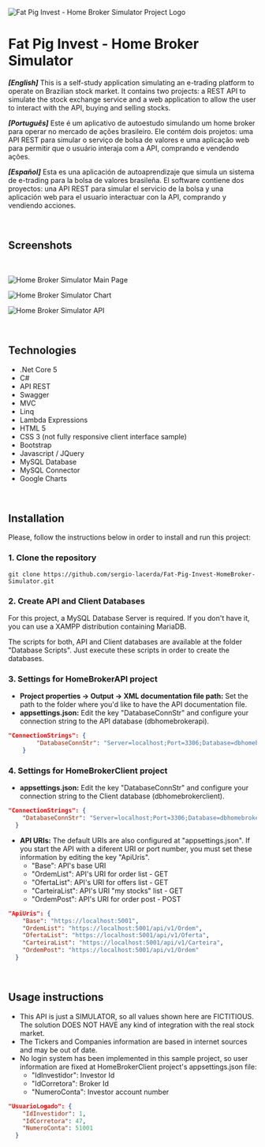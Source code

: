 ![Fat Pig Invest - Home Broker Simulator Project Logo](https://github.com/sergio-lacerda/2022-01-HomeBroker-Simulator/blob/master/Preview/logo.png "Fat Pig Invest - Home Broker Simulator Project Logo")

# Fat Pig Invest - Home Broker Simulator

_**[English]**_ This is a self-study application simulating an e-trading platform to operate on Brazilian stock market. It contains two projects: a REST API to simulate the stock exchange service and a web application to allow the user to interact with the API, buying and selling stocks. 

_**[Português]**_ Este é um aplicativo de autoestudo simulando um home broker para operar no mercado de ações brasileiro. Ele contém dois projetos: uma API REST para simular o serviço de bolsa de valores e uma aplicação web para permitir que o usuário interaja com a API, comprando e vendendo ações. 

_**[Español]**_ Esta es una aplicación de autoaprendizaje que simula un sistema de e-trading para la bolsa de valores brasileña. El software contiene dos proyectos: una API REST para simular el servicio de la bolsa y una aplicación web para el usuario interactuar con la API, comprando y vendiendo acciones.

<br />

## Screenshots 
<br />

![Home Broker Simulator Main Page](https://github.com/sergio-lacerda/2022-01-HomeBroker-Simulator/blob/master/Preview/index.png "Home Broker Simulator Main Page")

![Home Broker Simulator Chart](https://github.com/sergio-lacerda/2022-01-HomeBroker-Simulator/blob/master/Preview/grafico.png "Home Broker Simulator Chart")

![Home Broker Simulator API](https://github.com/sergio-lacerda/2022-01-HomeBroker-Simulator/blob/master/Preview/Swagger.png "Home Broker Simulator API")

<br />

## Technologies 

- .Net Core 5
- C#
- API REST
- Swagger
- MVC
- Linq
- Lambda Expressions
- HTML 5
- CSS 3 (not fully responsive client interface sample)
- Bootstrap
- Javascript / JQuery
- MySQL Database
- MySQL Connector
- Google Charts

<br />

## Installation

Please, follow the instructions below in order to install and run this project:

    
### 1. Clone the repository

```console
git clone https://github.com/sergio-lacerda/Fat-Pig-Invest-HomeBroker-Simulator.git
```

   
### 2. Create API and Client Databases

For this project, a MySQL Database Server is required. If you don't have it, you can use a XAMPP distribution containing MariaDB.

The scripts for both, API and Client databases are available at the folder "Database Scripts". Just execute these scripts in order to create the databases.

   
### 3. Settings for HomeBrokerAPI project

- **Project properties -> Output -> XML documentation file path:** Set the path to the folder where you'd like to have the API documentation file.
- **appsettings.json:** Edit the key "DatabaseConnStr" and configure your connection string to the API database (dbhomebrokerapi).

```json
"ConnectionStrings": {
        "DatabaseConnStr": "Server=localhost;Port=3306;Database=dbhomebrokerapi;Uid=root;Pwd=;"
    }
```

   
### 4. Settings for HomeBrokerClient project

- **appsettings.json:** Edit the key "DatabaseConnStr" and configure your connection string to the Client database (dbhomebrokerclient).

```json
"ConnectionStrings": {
    "DatabaseConnStr": "Server=localhost;Port=3306;Database=dbhomebrokerclient;Uid=root;Pwd=;"
  }
```

- **API URIs:** The default URIs are also configured at "appsettings.json". If you start the API with a diferent URI or port number, you must set these information by editing the key "ApiUris".
    - "Base": API's base URI
    - "OrdemList": API's URI for order list - GET
    - "OfertaList": API's URI for offers list - GET
    - "CarteiraList": API's URI "my stocks" list - GET
    - "OrdemPost": API's URI for order post - POST

```json
"ApiUris": {
    "Base": "https://localhost:5001",
    "OrdemList": "https://localhost:5001/api/v1/Ordem",
    "OfertaList": "https://localhost:5001/api/v1/Oferta",
    "CarteiraList": "https://localhost:5001/api/v1/Carteira",
    "OrdemPost": "https://localhost:5001/api/v1/Ordem"
  }
```

<br />

## Usage instructions

- This API is just a SIMULATOR, so all values shown here are FICTITIOUS. The solution DOES NOT HAVE any kind of integration with the real stock market.
- The Tickers and Companies information are based in internet sources and may be out of date.
- No login system has been implemented in this sample project, so user information are fixed at HomeBrokerClient project's appsettings.json file:
    - "IdInvestidor": Investor Id
    - "IdCorretora": Broker Id
    - "NumeroConta": Investor account number

```json
"UsuarioLogado": {
    "IdInvestidor": 1,
    "IdCorretora": 47,
    "NumeroConta": 51001
  }
```